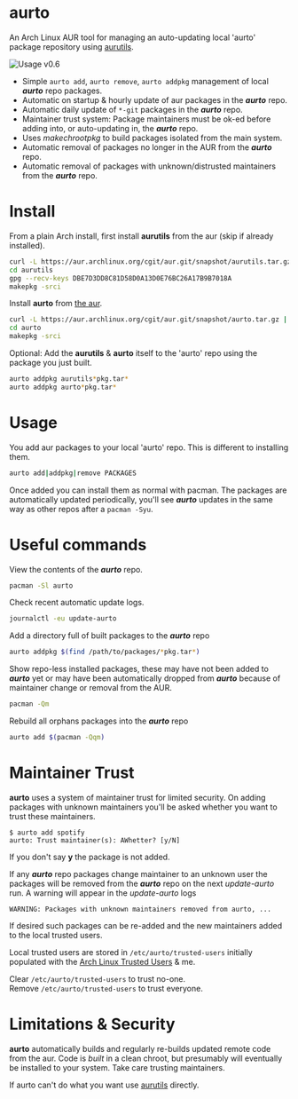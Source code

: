 # aurto
An Arch Linux AUR tool for managing an auto-updating local 'aurto' package repository using [aurutils](https://github.com/AladW/aurutils).

![](https://image.ibb.co/imkghn/output_4.gif "Usage v0.6")

- Simple `aurto add`, `aurto remove`, `aurto addpkg` management of local ***aurto*** repo packages.
- Automatic on startup & hourly update of aur packages in the ***aurto*** repo.
- Automatic daily update of `*-git` packages in the ***aurto*** repo.
- Maintainer trust system: Package maintainers must be ok-ed before adding into, or auto-updating in, the ***aurto*** repo.
- Uses _makechrootpkg_ to build packages isolated from the main system.
- Automatic removal of packages no longer in the AUR from the ***aurto*** repo.
- Automatic removal of packages with unknown/distrusted maintainers from the ***aurto*** repo.

# Install
From a plain Arch install, first install **aurutils** from the aur (skip if already installed).
```sh
curl -L https://aur.archlinux.org/cgit/aur.git/snapshot/aurutils.tar.gz | tar xz
cd aurutils
gpg --recv-keys DBE7D3DD8C81D58D0A13D0E76BC26A17B9B7018A
makepkg -srci
```

Install **aurto** from [the aur](https://aur.archlinux.org/packages/aurto).
```sh
curl -L https://aur.archlinux.org/cgit/aur.git/snapshot/aurto.tar.gz | tar xz
cd aurto
makepkg -srci

```

Optional: Add the **aurutils** & **aurto** itself to the 'aurto' repo using the package you just built.
```sh
aurto addpkg aurutils*pkg.tar*
aurto addpkg aurto*pkg.tar*
```

# Usage
You add aur packages to your local 'aurto' repo. This is different to installing them.
```sh
aurto add|addpkg|remove PACKAGES
```
Once added you can install them as normal with pacman.
The packages are automatically updated periodically,
you'll see ***aurto*** updates in the same way as other repos after a `pacman -Syu`.

# Useful commands
View the contents of the ***aurto*** repo.
```sh
pacman -Sl aurto
```

Check recent automatic update logs.
```sh
journalctl -eu update-aurto
```

Add a directory full of built packages to the ***aurto*** repo
```sh
aurto addpkg $(find /path/to/packages/*pkg.tar*)
```

Show repo-less installed packages, these may have not been added to ***aurto*** yet or may have been automatically dropped from ***aurto*** because of maintainer change or removal from the AUR.
```sh
pacman -Qm
```

Rebuild all orphans packages into the ***aurto*** repo
```sh
aurto add $(pacman -Qqm)
```

# Maintainer Trust
**aurto** uses a system of maintainer trust for limited security. On adding packages with unknown maintainers you'll be asked whether you want to trust these maintainers.
```
$ aurto add spotify
aurto: Trust maintainer(s): AWhetter? [y/N]
```
If you don't say **y** the package is not added.

If any ***aurto*** repo packages change maintainer to an unknown user the packages will be removed from the ***aurto*** repo on the next _update-aurto_ run. A warning will appear in the _update-aurto_ logs
```
WARNING: Packages with unknown maintainers removed from aurto, ...
```
If desired such packages can be re-added and the new maintainers added to the local trusted users.

Local trusted users are stored in `/etc/aurto/trusted-users` initially populated with the [Arch Linux Trusted Users](https://wiki.archlinux.org/index.php/Trusted_Users#Active_Trusted_Users) & me.

Clear `/etc/aurto/trusted-users` to trust no-one.<br/>
Remove `/etc/aurto/trusted-users` to trust everyone.

# Limitations & Security
**aurto** automatically builds and regularly re-builds updated remote code from the aur.
Code is _built_ in a clean chroot, but presumably will eventually be installed to your system.
Take care trusting maintainers.

If aurto can't do what you want use [aurutils](https://github.com/AladW/aurutils) directly.
